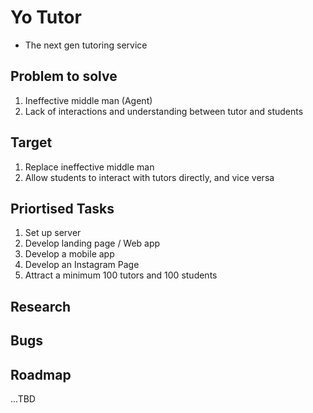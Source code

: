 # Yo Tutor

- The next gen tutoring service

## Problem to solve

1. Ineffective middle man (Agent)
2. Lack of interactions and understanding between tutor and students

## Target

1. Replace ineffective middle man
2. Allow students to interact with tutors directly, and vice versa

## Priortised Tasks

1. Set up server
2. Develop landing page / Web app
3. Develop a mobile app
4. Develop an Instagram Page
5. Attract a minimum 100 tutors and 100 students

## Research

## Bugs

## Roadmap

...TBD
